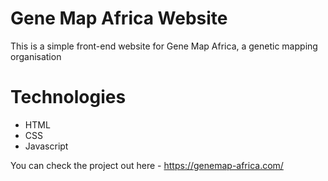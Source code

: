 # Gene Map Africa Website
This is a simple front-end website for Gene Map Africa, a genetic mapping organisation
# Technologies
- HTML
- CSS
- Javascript

You can check the project out here - https://genemap-africa.com/
